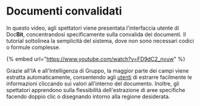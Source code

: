 # Documenti convalidati

In questo video, agli spettatori viene presentata l'interfaccia utente di Doc**Bit**, concentrandosi specificamente sulla convalida dei documenti. Il tutorial sottolinea la semplicità del sistema, dove non sono necessari codici o formule complesse.

{% embed url="https://www.youtube.com/watch?v=FD9dC2_nvuw" %}

Grazie all'IA e all'Intelligenza di Gruppo, la maggior parte dei campi viene estratta automaticamente, consentendo agli [utenti](https://docbits.com/de/doc/einstellungen/gruppen-benutzer-und-berechtigungen/) di estrarre facilmente le informazioni cliccando sui valori all'interno del documento. Inoltre, gli spettatori apprendono sulla flessibilità dell'estrazione di aree specifiche facendo doppio clic o disegnando intorno alla regione desiderata.
